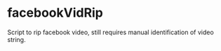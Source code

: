 # facebookVidRip
Script to rip facebook video, still requires manual identification of video string.
